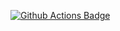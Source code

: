 <a href="https://github.com/asdfree/chapter_tag/actions"><img src="https://github.com/asdfree/chapter_tag/actions/workflows/r.yml/badge.svg" alt="Github Actions Badge"></a>
